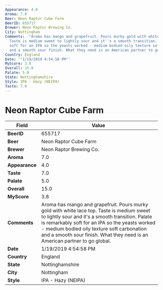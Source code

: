 ```yaml
---
Appearance: 4.0
Aroma: 7.0
Beer: Neon Raptor Cube Farm
BeerID: 655717
Brewer: Neon Raptor Brewing Co.
City: Nottingham
Comments: '"Aroma has mango and grapefruit. Pours murky gold with white lace top.
  Taste is medium sweet to lightly sour and it''s a smooth transition. Palate is remarkably
  soft for an IPA so the yeasts worked - medium bodied oily texture soft carbonation
  and a smooth sour finish. What they need is an American partner to go global."'
Country: England
Date: '"1/19/2019 4:54:58 PM"'
MyScore: 3.8
Overall: 15.0
Palate: 5.0
State: Nottinghamshire
Style: IPA - Hazy (NEIPA)
Taste: 7.0
---
```


# Neon Raptor Cube Farm

| Field         | Value |
|---------------|-------|
| **BeerID** | 655717 |
| **Beer** | Neon Raptor Cube Farm |
| **Brewer** | Neon Raptor Brewing Co. |
| **Aroma** | 7.0 |
| **Appearance** | 4.0 |
| **Taste** | 7.0 |
| **Palate** | 5.0 |
| **Overall** | 15.0 |
| **MyScore** | 3.8 |
| **Comments** | Aroma has mango and grapefruit. Pours murky gold with white lace top. Taste is medium sweet to lightly sour and it's a smooth transition. Palate is remarkably soft for an IPA so the yeasts worked - medium bodied oily texture soft carbonation and a smooth sour finish. What they need is an American partner to go global. |
| **Date** | 1/19/2019 4:54:58 PM |
| **Country** | England |
| **State** | Nottinghamshire |
| **City** | Nottingham |
| **Style** | IPA - Hazy (NEIPA) |
